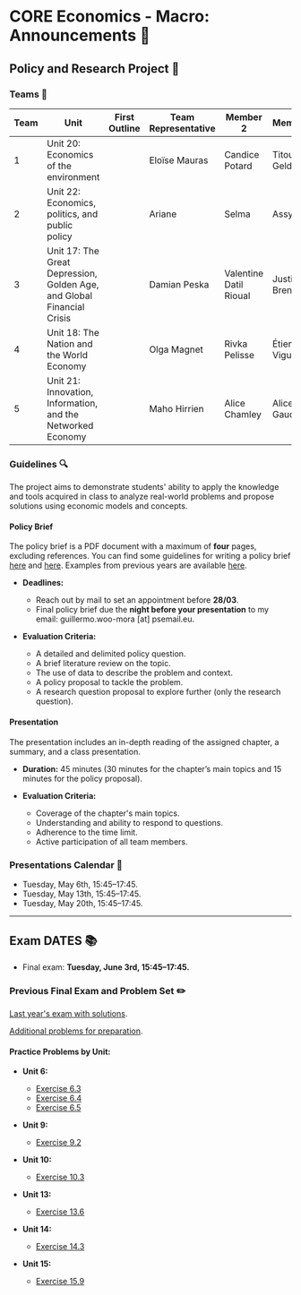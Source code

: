 # CORE Economics - Macro: Announcements :loudspeaker:

## **Policy and Research Project** :page_facing_up:

### Teams :busts_in_silhouette:

| Team | Unit | First Outline | Team Representative | Member 2 | Member 3 | Member 4 | Member 5 | Member 6 |
| --- | --- | --- | --- | --- | --- | --- | --- | --- |
|   1  | Unit 20: Economics of the environment    |     |  Eloïse Mauras   |  Candice Potard   |  Titouan Geldreich   |  Tom Cantin   |   Camille Tran  |     |
|  2   |  Unit 22: Economics, politics, and public policy   |     |   Ariane  |   Selma  |   Assya   |  Anitha   |  Lisa   |     |
|   3  |  Unit 17: The Great Depression, Golden Age, and Global Financial Crisis   |   |   Damian Peska  |  Valentine Datil Rioual   |  Justin Brendolise   |   Lucas Lau Grady  |  Maël Sorenson   | |
|   4  |  Unit 18: The Nation and the World Economy   |     |   Olga Magnet   |  Rivka Pelisse   |  Étienne Viguier    |  Cyriac Fresia-Compet   |   Arthur Blanchard   |     |
|   5  |   Unit 21: Innovation, Information, and the Networked Economy  |     |   Maho Hirrien  |  Alice Chamley   |   Alice Gaudin  |   Jeanne Coquerel  |   Thelma Gay-Cortijo  |     |

### Guidelines :mag:

The project aims to demonstrate students' ability to apply the knowledge and tools acquired in class to analyze real-world problems and propose solutions using economic models and concepts.

#### Policy Brief

The policy brief is a PDF document with a maximum of **four** pages, excluding references. You can find some guidelines for writing a policy brief [here](https://writingcenter.unc.edu/tips-and-tools/policy-briefs/) and [here](https://www.idrc.ca/sites/default/files/idrcpolicybrieftoolkit.pdf). Examples from previous years are available [here](https://github.com/woomora/CORE-econ-macro/tree/master/other/Policy%20brief%20examples).

- **Deadlines:**
  - Reach out by mail to set an appointment before **28/03**.
  - Final policy brief due the **night before your presentation** to my email: guillermo.woo-mora [at] psemail.eu.

- **Evaluation Criteria:**
  - A detailed and delimited policy question.
  - A brief literature review on the topic.
  - The use of data to describe the problem and context.
  - A policy proposal to tackle the problem.
  - A research question proposal to explore further (only the research question).

#### Presentation

The presentation includes an in-depth reading of the assigned chapter, a summary, and a class presentation.

- **Duration:** 45 minutes (30 minutes for the chapter’s main topics and 15 minutes for the policy proposal).

- **Evaluation Criteria:**
  - Coverage of the chapter's main topics.
  - Understanding and ability to respond to questions.
  - Adherence to the time limit.
  - Active participation of all team members.

### Presentations Calendar :date:

- Tuesday, May 6th, 15:45–17:45.
- Tuesday, May 13th, 15:45–17:45.
- Tuesday, May 20th, 15:45–17:45.

---

## **Exam DATES** :books:

- Final exam: **Tuesday, June 3rd, 15:45–17:45.**

### **Previous Final Exam and Problem Set** :pencil2:

[Last year's exam with solutions](https://github.com/woomora/CORE-econ-macro/blob/master/other/CORE-Econ-Macro-Exam-Solutions.pdf).

[Additional problems for preparation](https://github.com/woomora/CORE-econ-macro/blob/master/other/CORE_Econ_Macro_Problems.pdf).

#### Practice Problems by Unit:

- **Unit 6:**  
  - [Exercise 6.3](https://www.core-econ.org/the-economy/book/text/06.html#exercise-63-assumptions-of-the-model)  
  - [Exercise 6.4](https://www.core-econ.org/the-economy/book/text/06.html#exercise-64-the-employer-sets-the-wage)  
  - [Exercise 6.5](https://www.core-econ.org/the-economy/book/text/06.html#exercise-65-effort-and-wages)

- **Unit 9:**  
  - [Exercise 9.2](https://www.core-econ.org/the-economy/book/text/09.html#exercise-92-shifts-in-the-wage-setting-curve)

- **Unit 10:**  
  - [Exercise 10.3](https://www.core-econ.org/the-economy/book/text/10.html#exercise-103-an-increase-in-the-interest-rate)

- **Unit 13:**  
  - [Exercise 13.6](https://www.core-econ.org/the-economy/book/text/13.html#exercise-136-changes-in-income-changes-in-consumption)

- **Unit 14:**  
  - [Exercise 14.3](https://www.core-econ.org/the-economy/book/text/14.html#exercise-143-the-multiplier-model)

- **Unit 15:**  
  - [Exercise 15.9](https://www.core-econ.org/the-economy/book/text/15.html#exercise-159-a-construction-boom)
